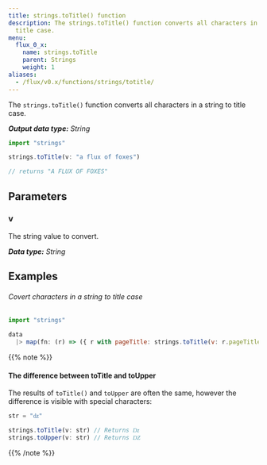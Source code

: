 ```yaml
---
title: strings.toTitle() function
description: The strings.toTitle() function converts all characters in a string to
  title case.
menu:
  flux_0_x:
    name: strings.toTitle
    parent: Strings
    weight: 1
aliases:
  - /flux/v0.x/functions/strings/totitle/
---
```


The `strings.toTitle()` function converts all characters in a string to title case.

_**Output data type:** String_

```js
import "strings"

strings.toTitle(v: "a flux of foxes")

// returns "A FLUX OF FOXES"
```

## Parameters

### v
The string value to convert.

_**Data type:** String_

## Examples

###### Covert characters in a string to title case
```js
import "strings"

data
  |> map(fn: (r) => ({ r with pageTitle: strings.toTitle(v: r.pageTitle) }))
```

{{% note %}}
#### The difference between toTitle and toUpper
The results of `toTitle()` and `toUpper` are often the same, however the difference
is visible with special characters:

```js
str = "ǳ"

strings.toTitle(v: str) // Returns ǲ
strings.toUpper(v: str) // Returns Ǳ
```
{{% /note %}}
